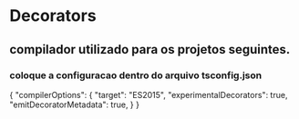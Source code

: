 # Decorators

## compilador utilizado para os projetos seguintes.

### coloque a configuracao dentro do arquivo tsconfig.json 

{
 "compilerOptions": {
    "target": "ES2015",
 "experimentalDecorators": true,
 "emitDecoratorMetadata": true,
 }
}